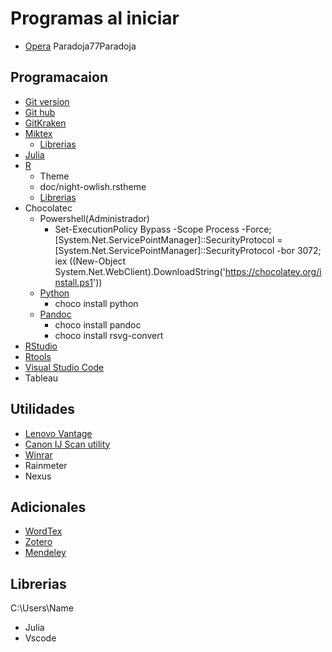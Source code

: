 # Programas al iniciar

- [Opera](https://www.opera.com/download)
  Paradoja77Paradoja


## Programacaion

- [Git version](https://git-scm.com/downloads)
- [Git hub](https://desktop.github.com)
- [GitKraken](https://www.gitkraken.com/download/windows64)
- [Miktex](https://miktex.org/download/ctan/systems/win32/miktex/setup/windows-x64/setup-2.9.6942-x64.exe)
  - [Librerias](https://drive.google.com/drive/folders/1LgOJMrrQtY62B1z4xM317LOqt11Te7z8?usp=sharing)
- [Julia](https://julialang.org/downloads/)
- [R](https://cran.r-project.org/bin/windows/base/)
  - Theme
   - doc/night-owlish.rstheme
  - [Librerias](https://drive.google.com/drive/folders/1MuVyoOxBGi70F9uQeSM2qscODYWamyJ5?usp=sharing)
- Chocolatec
  - Powershell(Administrador)
    - Set-ExecutionPolicy Bypass -Scope Process -Force; [System.Net.ServicePointManager]::SecurityProtocol = [System.Net.ServicePointManager]::SecurityProtocol -bor 3072; iex ((New-Object System.Net.WebClient).DownloadString('https://chocolatey.org/install.ps1'))
  - [Python](https://www.python.org/downloads/)
    - choco install python
  - [Pandoc](https://pandoc.org/installing.html)
    - choco install pandoc
    - choco install rsvg-convert
- [RStudio](https://download1.rstudio.org/desktop/windows/RStudio-1.2.5042.exe)
- [Rtools](https://cran.r-project.org/bin/windows/Rtools/rtools40-x86_64.exe)
- [Visual Studio Code](https://code.visualstudio.com)
- Tableau


## Utilidades

- [Lenovo Vantage](https://www.microsoft.com/en-us/p/lenovo-vantage/9wzdncrfj4mv?activetab=pivot:overviewtab)
- [Canon IJ Scan utility](https://in.canon/en/support/0100767212/1)
- [Winrar](https://www.win-rar.com/predownload.html?&L=0)
- Rainmeter
- Nexus

## Adicionales

- [WordTex](https://www.andrew.cmu.edu/user/twildenh/wordtex/downloads/wordtex.zip)
- [Zotero](https://www.zotero.org/download/client/dl?channel=release&platform=win32&version=5.0.86)
- [Mendeley](https://www.mendeley.com/autoupdates/installer/Windows-x86/stable-incoming)

## Librerias 

C:\Users\Name

- Julia 
- Vscode
